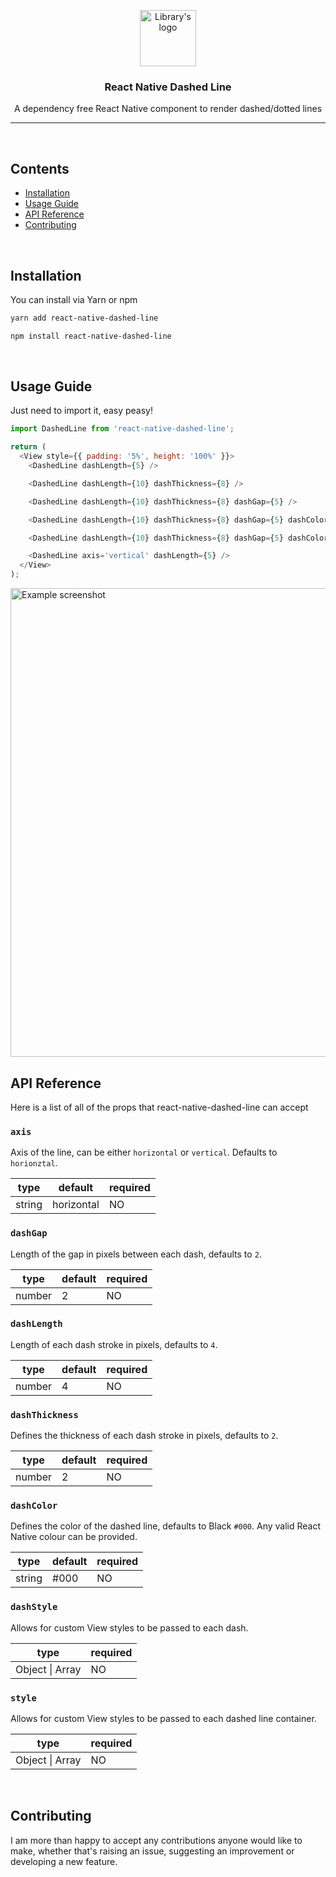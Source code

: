 <p align="center">
  <img height="90" src="https://user-images.githubusercontent.com/1332314/89441622-57902080-d745-11ea-9dee-e030a435eefd.png" alt="Library's logo">
</p>

<h3 align="center">
  React Native Dashed Line
</h3>

<p align="center">
  A dependency free React Native component to render dashed/dotted lines
</p>

<hr />

<br />

## Contents

- [Installation](#installation)
- [Usage Guide](#usage-guide)
- [API Reference](#api-reference)
- [Contributing](#contributing)

<br />

## Installation

You can install via Yarn or npm

```bash
yarn add react-native-dashed-line
```

```bash
npm install react-native-dashed-line
```

<br />

## Usage Guide

Just need to import it, easy peasy!

```javascript
import DashedLine from 'react-native-dashed-line';

return (
  <View style={{ padding: '5%', height: '100%' }}>
    <DashedLine dashLength={5} />

    <DashedLine dashLength={10} dashThickness={8} />

    <DashedLine dashLength={10} dashThickness={8} dashGap={5} />

    <DashedLine dashLength={10} dashThickness={8} dashGap={5} dashColor='#c32626' />

    <DashedLine dashLength={10} dashThickness={8} dashGap={5} dashColor='#c32626' dashStyle={{ borderRadius: 5 }} />

    <DashedLine axis='vertical' dashLength={5} />
  </View>
);
```

<img height="750" src="https://user-images.githubusercontent.com/1332314/116053526-b2223180-a672-11eb-935e-57d3925cf34e.png" alt="Example screenshot">

<br/>

## API Reference

Here is a list of all of the props that react-native-dashed-line can accept

### `axis`

Axis of the line, can be either `horizontal` or `vertical`. Defaults to `horionztal`.

| type   | default    | required |
| ------ | ---------- | -------- |
| string | horizontal | NO       |

### `dashGap`

Length of the gap in pixels between each dash, defaults to `2`.

| type   | default | required |
| ------ | ------- | -------- |
| number | 2       | NO       |

### `dashLength`

Length of each dash stroke in pixels, defaults to `4`.

| type   | default | required |
| ------ | ------- | -------- |
| number | 4       | NO       |

### `dashThickness`

Defines the thickness of each dash stroke in pixels, defaults to `2`.

| type   | default | required |
| ------ | ------- | -------- |
| number | 2       | NO       |

### `dashColor`

Defines the color of the dashed line, defaults to Black `#000`. Any valid React Native colour can be provided.

| type   | default | required |
| ------ | ------- | -------- |
| string | #000    | NO       |

### `dashStyle`

Allows for custom View styles to be passed to each dash.

| type            | required |
| --------------- | -------- |
| Object \| Array | NO       |

### `style`

Allows for custom View styles to be passed to each dashed line container.

| type            | required |
| --------------- | -------- |
| Object \| Array | NO       |

<br/>

## Contributing

I am more than happy to accept any contributions anyone would like to make, whether that's raising an issue, suggesting an improvement or developing a new feature.
